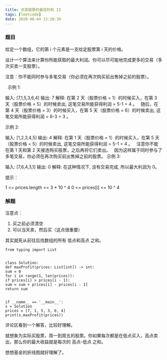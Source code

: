 ```yaml
---
title: 买卖股票的最佳时机 II
tags: [leetcode]
date: 2020-08-04 13:28:39
---
```


### 题目

给定一个数组，它的第 i 个元素是一支给定股票第 i 天的价格。

设计一个算法来计算你所能获取的最大利润。你可以尽可能地完成更多的交易（多次买卖一支股票）。

注意：你不能同时参与多笔交易（你必须在再次购买前出售掉之前的股票）。

 
示例 1:

输入: [7,1,5,3,6,4]
输出: 7
解释: 在第 2 天（股票价格 = 1）的时候买入，在第 3 天（股票价格 = 5）的时候卖出, 这笔交易所能获得利润 = 5-1 = 4 。
     随后，在第 4 天（股票价格 = 3）的时候买入，在第 5 天（股票价格 = 6）的时候卖出, 这笔交易所能获得利润 = 6-3 = 3 。

示例 2:

输入: [1,2,3,4,5]
输出: 4
解释: 在第 1 天（股票价格 = 1）的时候买入，在第 5 天 （股票价格 = 5）的时候卖出, 这笔交易所能获得利润 = 5-1 = 4 。
     注意你不能在第 1 天和第 2 天接连购买股票，之后再将它们卖出。
     因为这样属于同时参与了多笔交易，你必须在再次购买前出售掉之前的股票。
示例 3:

输入: [7,6,4,3,1]
输出: 0
解释: 在这种情况下, 没有交易完成, 所以最大利润为 0。
 

提示：

1 <= prices.length <= 3 * 10 ^ 4
0 <= prices[i] <= 10 ^ 4


### 解题

注意点：

1. 买之前必须清空
2. 可以当天卖，然后买（这点很重要）


其实就死从前往后找数组的所有 低点和高点 之和。
```
from typing import List


class Solution:
def maxProfit(prices: List[int]) -> int:
sum = 0
for i in range(1, len(prices)):
if prices[i] > prices[i - 1]:
sum = sum + prices[i] - prices[i - 1]
return sum


if __name__ == '__main__':
s = Solution
prices = [7, 1, 5, 3, 6, 4]
print(s.maxProfit(prices))
```

评论区看到一个解答，比较好理解。


就想象为实际买股票，周一到周五的股票。你如果每次都是在低点买入，高点卖出，那么你的最大收益就是每次的  高点-低点 之和。

想想基金的折线图就好理解了。






